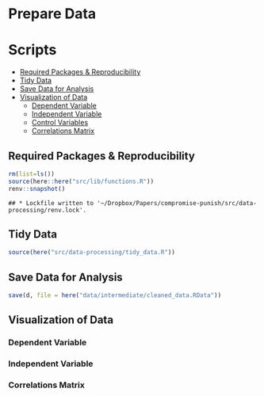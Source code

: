 Prepare Data
================

# Scripts

  - [Required Packages &
    Reproducibility](#required-packages-&-reproducibility)
  - [Tidy Data](#tidy-data)
  - [Save Data for Analysis](#save-data-for-analysis)
  - [Visualization of Data](#visualization-of-data)
      - [Dependent Variable](#dependent-variable)
      - [Independent Variable](#independent-variable)
      - [Control Variables](#control-variables)
      - [Correlations Matrix](#correlations-matrix)

## Required Packages & Reproducibility

``` r
rm(list=ls())
source(here::here("src/lib/functions.R"))
renv::snapshot()
```

    ## * Lockfile written to '~/Dropbox/Papers/compromise-punish/src/data-processing/renv.lock'.

## Tidy Data

``` r
source(here("src/data-processing/tidy_data.R"))
```

## Save Data for Analysis

``` r
save(d, file = here("data/intermediate/cleaned_data.RData"))
```

## Visualization of Data

### Dependent Variable

### Independent Variable

### Correlations Matrix
